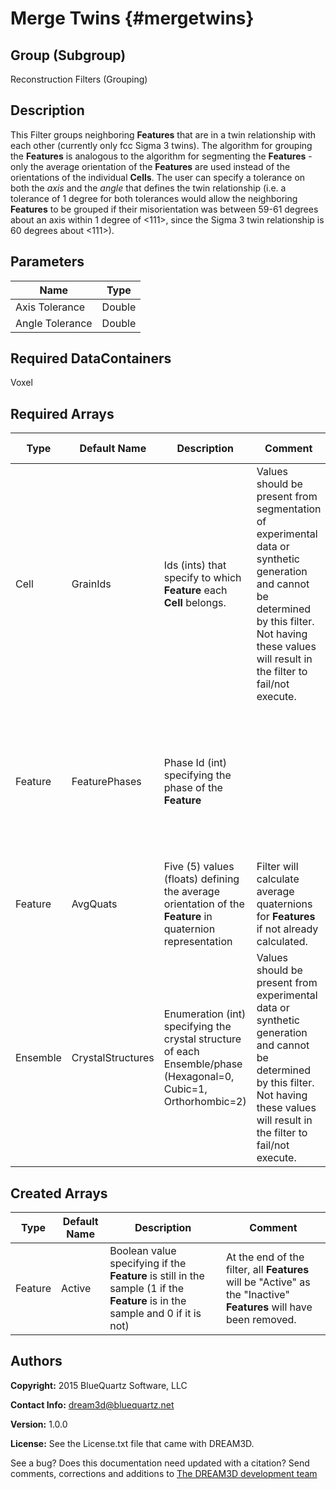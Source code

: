 Merge Twins {#mergetwins}
======

## Group (Subgroup) ##
Reconstruction Filters (Grouping)

## Description ##
This Filter groups neighboring **Features** that are in a twin relationship with each other (currently only fcc Sigma 3 twins).  The algorithm for grouping the **Features** is analogous to the algorithm for segmenting the **Features** - only the average orientation of the **Features** are used instead of the orientations of the individual **Cells**.  The user can specify a tolerance on both the *axis* and the *angle* that defines the twin relationship (i.e. a tolerance of 1 degree for both tolerances would allow the neighboring **Features** to be grouped if their misorientation was between 59-61 degrees about an axis within 1 degree of <111>, since the Sigma 3 twin relationship is 60 degrees about <111>).


## Parameters ##

| Name | Type |
|------|------|
| Axis Tolerance | Double |
| Angle Tolerance | Double |

## Required DataContainers ##
Voxel

## Required Arrays ##

| Type | Default Name | Description | Comment | Filters Known to Create Data |
|------|--------------|-------------|---------|-----|
| Cell | GrainIds | Ids (ints) that specify to which **Feature** each **Cell** belongs. | Values should be present from segmentation of experimental data or synthetic generation and cannot be determined by this filter. Not having these values will result in the filter to fail/not execute. | Segment Features (Misorientation, C-Axis Misorientation, Scalar) (Reconstruction), Read Dx File (IO), Read Ph File (IO), Pack Primary Phases (SyntheticBuilding), Insert Precipitate Phases (SyntheticBuilding), Establish Matrix Phase (SyntheticBuilding) |
| Feature | FeaturePhases | Phase Id (int) specifying the phase of the **Feature**| | Find Feature Phases (Generic), Read Feature Info File (IO), Pack Primary Phases (SyntheticBuilding), Insert Precipitate Phases (SyntheticBuilding), Establish Matrix Phase (SyntheticBuilding) |
| Feature | AvgQuats | Five (5) values (floats) defining the average orientation of the **Feature** in quaternion representation | Filter will calculate average quaternions for **Features** if not already calculated. | Find Feature Average Orientations (Statistics) |
| Ensemble | CrystalStructures | Enumeration (int) specifying the crystal structure of each Ensemble/phase (Hexagonal=0, Cubic=1, Orthorhombic=2) | Values should be present from experimental data or synthetic generation and cannot be determined by this filter. Not having these values will result in the filter to fail/not execute. | Read H5Ebsd File (IO), Read Ensemble Info File (IO), Initialize Synthetic Volume (SyntheticBuilding) |

## Created Arrays ##

| Type | Default Name | Description | Comment |
|------|--------------|-------------|---------|
| Feature | Active | Boolean value specifying if the **Feature** is still in the sample (1 if the **Feature** is in the sample and 0 if it is not) | At the end of the filter, all **Features** will be "Active" as the "Inactive" **Features** will have been removed.  |

## Authors ##

**Copyright:** 2015 BlueQuartz Software, LLC

**Contact Info:** dream3d@bluequartz.net

**Version:** 1.0.0

**License:**  See the License.txt file that came with DREAM3D.




See a bug? Does this documentation need updated with a citation? Send comments, corrections and additions to [The DREAM3D development team](mailto:dream3d@bluequartz.net?subject=Documentation%20Correction)

